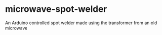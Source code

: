 # microwave-spot-welder
An Arduino controlled spot welder made using the transformer from an old microwave
